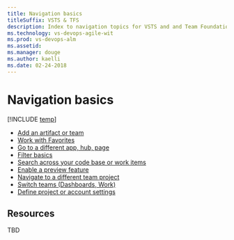 ```yaml
---
title: Navigation basics
titleSuffix: VSTS & TFS 
description: Index to navigation topics for VSTS and and Team Foundation Server (TFS)  
ms.technology: vs-devops-agile-wit
ms.prod: vs-devops-alm
ms.assetid: 
ms.manager: douge
ms.author: kaelli
ms.date: 02-24-2018
---
```


# Navigation basics

[!INCLUDE [temp](../_shared/version-vsts-tfs-all-versions.md)]

 
- [Add an artifact or team](create-new-artifact-team.md)
- [Work with Favorites](work-with-favorites.md)     
- [Go to a different app, hub, page]( go-to-app-hub-page.md)   
- [Filter basics](filter-basics.md)
- [Search across your code base or work items](search-basics.md)
- [Enable a preview feature ](enable-preview-feature.md)
- [Navigate to a different team project](go-to-team-project.md) 
- [Switch teams (Dashboards, Work)](../settings/switch-team-context.md?toc=/vsts/navigation/toc.json&bc=/vsts/navigatio/breadcrumb/toc.json)   
- [Define project or account settings](configure-project-account-settings.md) 

## Resources 

TBD